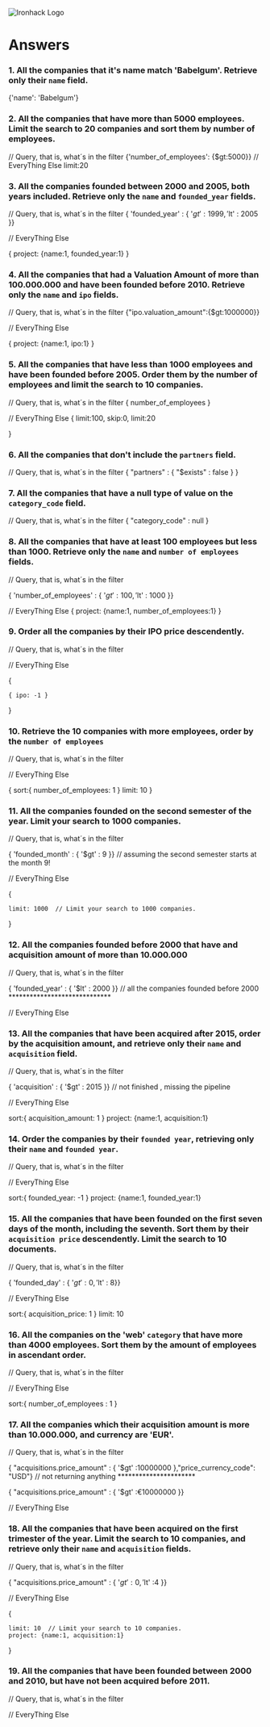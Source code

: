 ![Ironhack Logo](https://i.imgur.com/1QgrNNw.png)

# Answers

### 1. All the companies that it's name match 'Babelgum'. Retrieve only their `name` field.

{'name': 'Babelgum'}

### 2. All the companies that have more than 5000 employees. Limit the search to 20 companies and sort them by **number of employees**.
// Query, that is, what´s in the filter
{'number_of_employees': {$gt:5000}}
// EveryThing Else
limit:20



### 3. All the companies founded between 2000 and 2005, both years included. Retrieve only the `name` and `founded_year` fields.
// Query, that is, what´s in the filter
{ 'founded_year' : { '$gt' : 1999 , '$lt' : 2005 }} 

// EveryThing Else

{
    project: {name:1, founded_year:1}
}


### 4. All the companies that had a Valuation Amount of more than 100.000.000 and have been founded before 2010. Retrieve only the `name` and `ipo` fields.
// Query, that is, what´s in the filter
{"ipo.valuation_amount":{$gt:1000000}}   

// EveryThing Else

{
    project: {name:1, ipo:1}
}



### 5. All the companies that have less than 1000 employees and have been founded before 2005. Order them by the number of employees and limit the search to 10 companies.

// Query, that is, what´s in the filter
{
    number_of_employees
}

// EveryThing Else
{
    limit:100,
    skip:0,
    limit:20

}

### 6. All the companies that don't include the `partners` field.

// Query, that is, what´s in the filter
{ 
    "partners" : { "$exists" : false } 
    }


### 7. All the companies that have a null type of value on the `category_code` field.

// Query, that is, what´s in the filter
{
     "category_code" : null 
     }



### 8. All the companies that have at least 100 employees but less than 1000. Retrieve only the `name` and `number of employees` fields.

// Query, that is, what´s in the filter

{ 'number_of_employees' : { '$gt' : 100 , '$lt' : 1000 }}

// EveryThing Else
{
    project: {name:1, number_of_employees:1}
}



### 9. Order all the companies by their IPO price descendently.

// Query, that is, what´s in the filter

// EveryThing Else

{

    { ipo: -1 }
}


### 10. Retrieve the 10 companies with more employees, order by the `number of employees`

// Query, that is, what´s in the filter


// EveryThing Else

{
    sort:{ number_of_employees: 1 }
    limit: 10
}

### 11. All the companies founded on the second semester of the year. Limit your search to 1000 companies.

// Query, that is, what´s in the filter

{ 'founded_month' : { '$gt' : 9 }}  // assuming the second semester starts at the month 9!

// EveryThing Else

{

    limit: 1000  // Limit your search to 1000 companies.
}



### 12. All the companies founded before 2000 that have and acquisition amount of more than 10.000.000

// Query, that is, what´s in the filter

{ 'founded_year' : { '$lt' : 2000 }}  // all the companies founded before 2000 *****************************

// EveryThing Else

### 13. All the companies that have been acquired after 2015, order by the acquisition amount, and retrieve only their `name` and `acquisition` field.

// Query, that is, what´s in the filter

{ 'acquisition' : { '$gt' : 2015 }} // not finished , missing the pipeline


// EveryThing Else

sort:{ acquisition_amount: 1 }
project: {name:1, acquisition:1}

### 14. Order the companies by their `founded year`, retrieving only their `name` and `founded year`.

// Query, that is, what´s in the filter



// EveryThing Else

sort:{ founded_year: -1 }
project: {name:1, founded_year:1}

### 15. All the companies that have been founded on the first seven days of the month, including the seventh. Sort them by their `acquisition price` descendently. Limit the search to 10 documents.

// Query, that is, what´s in the filter


{ 'founded_day' : { '$gt' : 0,'$lt' : 8}}

// EveryThing Else

sort:{ acquisition_price: 1 }
limit: 10

### 16. All the companies on the 'web' `category` that have more than 4000 employees. Sort them by the amount of employees in ascendant order.

// Query, that is, what´s in the filter


// EveryThing Else

sort:{ number_of_employees : 1 }




### 17. All the companies which their acquisition amount is more than 10.000.000, and currency are 'EUR'.

// Query, that is, what´s in the filter

{ "acquisitions.price_amount" : { '$gt' :10000000 },"price_currency_code": "USD"} // not returning anything **********************

{ "acquisitions.price_amount" : { '$gt' :€10000000  }}

// EveryThing Else



### 18. All the companies that have been acquired on the first trimester of the year. Limit the search to 10 companies, and retrieve only their `name` and `acquisition` fields.

// Query, that is, what´s in the filter

{ "acquisitions.price_amount" : { '$gt' :0, '$lt' :4 }}

// EveryThing Else

{

    limit: 10  // Limit your search to 10 companies.
    project: {name:1, acquisition:1}
}




### 19. All the companies that have been founded between 2000 and 2010, but have not been acquired before 2011.

// Query, that is, what´s in the filter


// EveryThing Else



